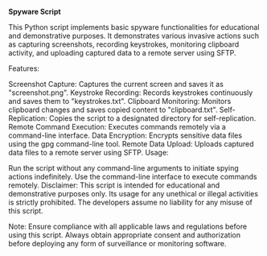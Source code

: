 **Spyware Script**

This Python script implements basic spyware functionalities for educational and demonstrative purposes. It demonstrates various invasive actions such as capturing screenshots, recording keystrokes, monitoring clipboard activity, and uploading captured data to a remote server using SFTP.

Features:

Screenshot Capture: Captures the current screen and saves it as "screenshot.png".
Keystroke Recording: Records keystrokes continuously and saves them to "keystrokes.txt".
Clipboard Monitoring: Monitors clipboard changes and saves copied content to "clipboard.txt".
Self-Replication: Copies the script to a designated directory for self-replication.
Remote Command Execution: Executes commands remotely via a command-line interface.
Data Encryption: Encrypts sensitive data files using the gpg command-line tool.
Remote Data Upload: Uploads captured data files to a remote server using SFTP.
Usage:

Run the script without any command-line arguments to initiate spying actions indefinitely.
Use the command-line interface to execute commands remotely.
Disclaimer:
This script is intended for educational and demonstrative purposes only. Its usage for any unethical or illegal activities is strictly prohibited. The developers assume no liability for any misuse of this script.

Note:
Ensure compliance with all applicable laws and regulations before using this script. Always obtain appropriate consent and authorization before deploying any form of surveillance or monitoring software.

